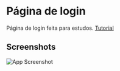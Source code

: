 
# Página  de login

Página  de login feita para estudos.
[Tutorial](https://www.youtube.com/watch?v=t2sAcA5CAcI&t=4s&ab_channel=JeffersonVasconcellos)


## Screenshots

![App Screenshot](https://i.imgur.com/qwBo4eh.png)
